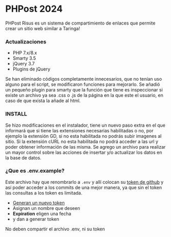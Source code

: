 # PHPost 2024
PHPost Risus es un sistema de compartimiento de enlaces que permite crear un sitio web similar a Taringa!


### Actualizaciones
 * PHP 7.x/8.x
 * Smarty 3.5
 * jQuery 3.7 
 * Plugins de jQuery

Se han eliminado códigos completamente innecesarios, que no tenían uso alguno para el script, se modificaron funciones para mejorarlo.
Se añadió un pequeño plugin para smarty que la función que tiene es inspeccionar si existe un archivo ya sea .css o .js de la página en la que este el usuario, en caso de que exista la añade al html.

### INSTALL
Se hizo modificaciones en el instalador, tiene un nuevo paso extra en el que informará que si tiene las extensiones necesarias habilitadas o no, por ejemplo la extensión GD, si no esta habilitada no podrás subir imagenes al sitio. Si la extensión cURL no esta habilitada no podrá acceder a las url y poder obtener información de las misma.
Se agrego un archivo para realizar un mayor control sobre las acciones de insertar y/o actualizar los datos en la base de datos.

### ¿Que es .env.example?
Este archivo hay que renombrarlo a `.env` y allí colocan su [token de github](https://github.com/settings/tokens?type=beta) y así poder acceder a los commits de una mejor manera, ya que sin el token las consultas a los token es limitada.

 * [Generan un nuevo token](https://github.com/settings/personal-access-tokens/new)
 * Asignan un nombre que deseen
 * **Expiration** eligen una fecha
 * y dan a generar token

No deben compartir el archivo .env, ni su token
